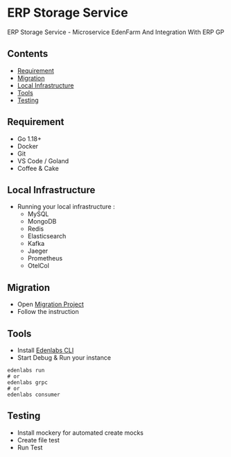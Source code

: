 # ERP Storage Service 
ERP Storage Service - Microservice EdenFarm And Integration With ERP GP

## Contents
- [Requirement](#requirement)
- [Migration](#migration)
- [Local Infrastructure](#local-infrastructure)
- [Tools](#tools)
- [Testing](#testing)

## Requirement
- Go 1.18+
- Docker
- Git
- VS Code / Goland
- Coffee & Cake

## Local Infrastructure
- Running your local infrastructure :
    - MySQL
    - MongoDB
    - Redis
    - Elasticsearch
    - Kafka
    - Jaeger
    - Prometheus
    - OtelCol

## Migration
- Open [Migration Project](https://git.edenfarm.id/project-version3/erp-databases)
- Follow the instruction

## Tools
- Install [Edenlabs CLI](https://git.edenfarm.id/edenlabs/cli)
- Start Debug & Run your instance
```
edenlabs run
# or
edenlabs grpc
# or
edenlabs consumer
```

## Testing
- Install mockery for automated create mocks
- Create file test
- Run Test
